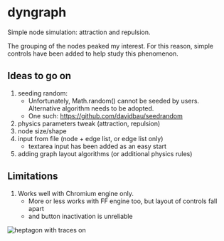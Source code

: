 # dyngraph

Simple node simulation: attraction and repulsion.

The grouping of the nodes peaked my interest. For this reason, simple controls have been added to help study this phenomenon.

## Ideas to go on

1. seeding random:
      * Unfortunately, Math.random() cannot be seeded by users. Alternative algorithm needs to be adopted.
      * One such: https://github.com/davidbau/seedrandom
2. physics parameters tweak (attraction, repulsion)
3. node size/shape
4. input from file (node + edge list, or edge list only)
     * textarea input has been added as an easy start 
5. adding graph layout algorithms (or additional physics rules)

## Limitations ##

1. Works well with Chromium engine only.
     * More or less works with FF engine too, but layout of controls fall apart
     * and button inactivation is unreliable

![heptagon with traces on](https://github.com/tiborh/dyngraph/blob/[master]/img/heptagon_trace.png?raw=true)
